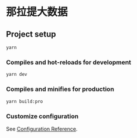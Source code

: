 # 那拉提大数据

## Project setup
```
yarn
```

### Compiles and hot-reloads for development
```
yarn dev
```

### Compiles and minifies for production
```
yarn build:pro
```

### Customize configuration
See [Configuration Reference](https://cli.vuejs.org/config/).
